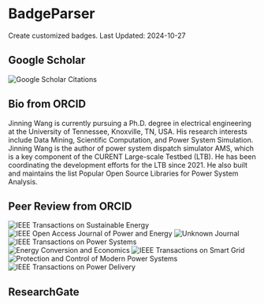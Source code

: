 # BadgeParser
Create customized badges.
Last Updated: 2024-10-27
## Google Scholar
![Google Scholar Citations](https://img.shields.io/badge/Google%20Scholar%20Citations-154-blue.svg?logo=googlescholar&link=https://scholar.google.com/citations?user=Wr7nQZAAAAAJ&hl=en&oi=ao)
## Bio from ORCID
Jinning Wang is currently pursuing a Ph.D. degree in electrical engineering at the University of Tennessee, Knoxville, TN, USA. His research interests include Data Mining, Scientific Computation, and Power System Simulation.
Jinning Wang is the author of power system dispatch simulator AMS, which is a key component of the CURENT Large-scale Testbed (LTB). He has been coordinating the development efforts for the LTB since 2021. He also built and maintains the list Popular Open Source Libraries for Power System Analysis.
## Peer Review from ORCID
![IEEE Transactions on Sustainable Energy](https://img.shields.io/badge/IEEE%20Transactions%20on%20Sustainable%20Energy-12-blue.svg)  ![IEEE Open Access Journal of Power and Energy](https://img.shields.io/badge/IEEE%20Open%20Access%20Journal%20of%20Power%20and%20Energy-13-blue.svg)  ![Unknown Journal](https://img.shields.io/badge/Unknown%20Journal-9-blue.svg)  ![IEEE Transactions on Power Systems](https://img.shields.io/badge/IEEE%20Transactions%20on%20Power%20Systems-8-blue.svg)  ![Energy Conversion and Economics](https://img.shields.io/badge/Energy%20Conversion%20and%20Economics-2-blue.svg)  ![IEEE Transactions on Smart Grid](https://img.shields.io/badge/IEEE%20Transactions%20on%20Smart%20Grid-8-blue.svg)  ![Protection and Control of Modern Power Systems](https://img.shields.io/badge/Protection%20and%20Control%20of%20Modern%20Power%20Systems-1-blue.svg)  ![IEEE Transactions on Power Delivery](https://img.shields.io/badge/IEEE%20Transactions%20on%20Power%20Delivery-2-blue.svg)  
## ResearchGate

